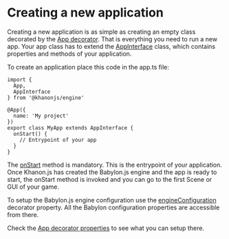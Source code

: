# Creating a new application

Creating a new application is as simple as creating an empty class decorated by the [App decorator](https://khanonjs.com/api-docs/functions/decorators_app.App.html). That is everything you need to run a new app. Your app class has to extend the [AppInterface](https://khanonjs.com/api-docs/classes/decorators_app.AppInterface.html) class, which contains properties and methods of your application.

To create an application place this code in the app.ts file:
```
import {
  App,
  AppInterface
} from '@khanonjs/engine'

@App({
  name: 'My project'
})
export class MyApp extends AppInterface {
  onStart() {
    // Entrypoint of your app
  }
}
```

The [onStart](https://khanonjs.com/api-docs/classes/decorators_app.AppInterface.html#onStart) method is mandatory. This is the entrypoint of your application. Once Khanon.js has created the Babylon.js engine and the app is ready to start, the onStart method is invoked and you can go to the first Scene or GUI of your game.

To setup the Babylon.js engine configuration use the [engineConfiguration](https://khanonjs.com/api-docs/interfaces/decorators_app.AppProps.html#engineConfiguration) decorator property. All the Babylon configuration properties are accessible from there.

Check the [App decorator properties](https://khanonjs.com/api-docs/interfaces/decorators_app.AppProps.html) to see what you can setup there.